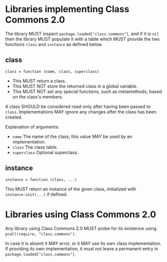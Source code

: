 Libraries implementing Class Commons 2.0
========================================

The library MUST inspect `package.loaded["class.commons"]`, and if it is `nil` then the library MUST populate it with a table which MUST provide the two functions `class` and `instance` as defined below.

## class

	class = function (name, class, superclass)

* This MUST return a class.
* This MUST NOT store the returned class in a global variable.
* This MUST NOT set any special functions, such as metamethods, based on the class's members.

A class SHOULD be considered read-only after having been passed to `class`. Implementations MAY ignore any changes after the class has been created.

Explanation of arguments:

 * `name` The name of the class; this value MAY be used by an implementation.
 * `class` The class table.
 * `superclass` Optional superclass.

## instance

	instance = function (class, ...)

This MUST return an instance of the given class, initialized with `instance:init(...)` if defined.

Libraries using Class Commons 2.0
=================================

Any library using Class Commons 2.0 MUST probe for its existence using `pcall(require, "class.commons")`.

In case it is absent it MAY error, or it MAY use its own class implementation. If providing its own implementation, it must not leave a permanent entry in `package.loaded["class.commons"]`.
